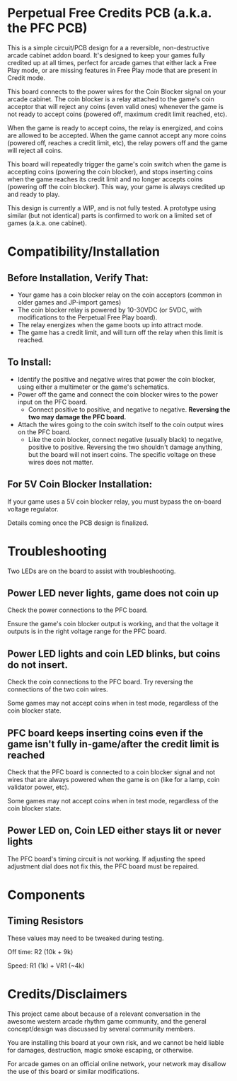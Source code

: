 # Perpetual Free Credits PCB (a.k.a. the PFC PCB)
This is a simple circuit/PCB design for a a reversible, non-destructive arcade cabinet addon board.
It's designed to keep your games fully credited up at all times, perfect for arcade games that either lack a Free Play mode, or are missing features in Free Play mode that are present in Credit mode.

This board connects to the power wires for the Coin Blocker signal on your arcade cabinet. The coin blocker is a relay attached to the game's coin acceptor that will reject any coins (even valid ones) whenever the game is not ready to accept coins (powered off, maximum credit limit reached, etc).

When the game is ready to accept coins, the relay is energized, and coins are allowed to be accepted. When the game cannot accept any more coins (powered off, reaches a credit limit, etc), the relay powers off and the game will reject all coins.

This board will repeatedly trigger the game's coin switch when the game is accepting coins (powering the coin blocker), and stops inserting coins when the game reaches its credit limit and no longer accepts coins (powering off the coin blocker). This way, your game is always credited up and ready to play.

This design is currently a WIP, and is not fully tested. A prototype using similar (but not identical) parts is confirmed to work on a limited set of games (a.k.a. one cabinet).


# Compatibility/Installation
## Before Installation, Verify That:
 - Your game has a coin blocker relay on the coin acceptors (common in older games and JP-import games)
 - The coin blocker relay is powered by 10-30VDC (or 5VDC, with modifications to the Perpetual Free Play board).
 - The relay energizes when the game boots up into attract mode.
 - The game has a credit limit, and will turn off the relay when this limit is reached.


## To Install:
 - Identify the positive and negative wires that power the coin blocker, using either a multimeter or the game's schematics.
 - Power off the game and connect the coin blocker wires to the power input on the PFC board.
   - Connect positive to positive, and negative to negative. __Reversing the two may damage the PFC board.__
 - Attach the wires going to the coin switch itself to the coin output wires on the PFC board.
   - Like the coin blocker, connect negative (usually black) to negative, positive to positive. Reversing the two shouldn't damage anything, but the board will not insert coins. The specific voltage on these wires does not matter.


## For 5V Coin Blocker Installation:
If your game uses a 5V coin blocker relay, you must bypass the on-board voltage regulator.

Details coming once the PCB design is finalized.


# Troubleshooting

Two LEDs are on the board to assist with troubleshooting.

## Power LED never lights, game does not coin up
Check the power connections to the PFC board.

Ensure the game's coin blocker output is working, and that the voltage it outputs is in the right voltage range for the PFC board.


## Power LED lights and coin LED blinks, but coins do not insert.
Check the coin connections to the PFC board. Try reversing the connections of the two coin wires.

Some games may not accept coins when in test mode, regardless of the coin blocker state.

## PFC board keeps inserting coins even if the game isn't fully in-game/after the credit limit is reached
Check that the PFC board is connected to a coin blocker signal and not wires that are always powered when the game is on (like for a lamp, coin validator power, etc).

Some games may not accept coins when in test mode, regardless of the coin blocker state.

## Power LED on, Coin LED either stays lit or never lights
The PFC board's timing circuit is not working. If adjusting the speed adjustment dial does not fix this, the PFC board must be repaired.

# Components

## Timing Resistors

These values may need to be tweaked during testing.

Off time: R2 (10k + 9k)

Speed: R1 (1k) + VR1 (~4k)


# Credits/Disclaimers

This project came about because of a relevant conversation in the awesome western arcade rhythm game community, and the general concept/design was discussed by several community members.

You are installing this board at your own risk, and we cannot be held liable for damages, destruction, magic smoke escaping, or otherwise.

For arcade games on an official online network, your network may disallow the use of this board or similar modifications.
